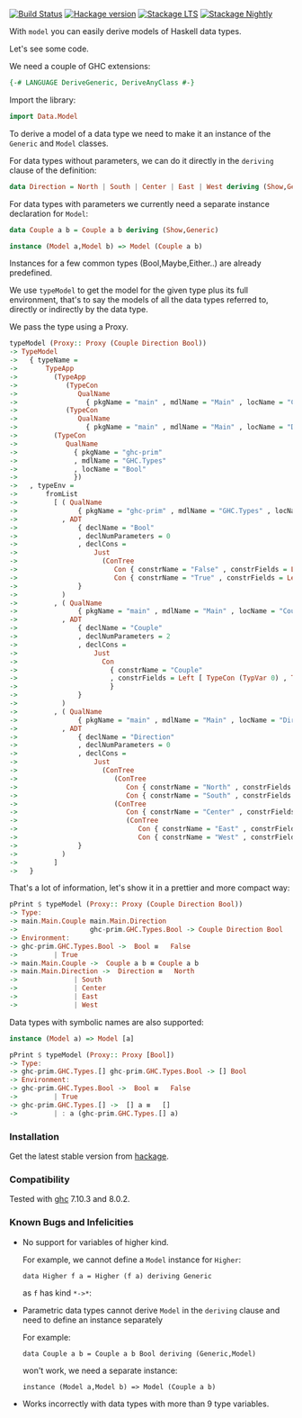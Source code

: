 
[![Build Status](https://travis-ci.org/Quid2/model.svg?branch=master)](https://travis-ci.org/Quid2/model)
[![Hackage version](https://img.shields.io/hackage/v/model.svg)](http://hackage.haskell.org/package/model)
[![Stackage LTS](http://stackage.org/package/model/badge/lts)](http://stackage.org/lts/package/model)
[![Stackage Nightly](http://stackage.org/package/model/badge/nightly)](http://stackage.org/nightly/package/model)

With `model` you can easily derive models of Haskell data types.

Let's see some code.

We need a couple of GHC extensions:

```haskell
{-# LANGUAGE DeriveGeneric, DeriveAnyClass #-}
```

Import the library:

```haskell
import Data.Model
```

To derive a model of a data type we need to make it an instance of the `Generic` and `Model` classes.

For data types without parameters, we can do it directly in the `deriving` clause of the definition:

```haskell
data Direction = North | South | Center | East | West deriving (Show,Generic,Model)
```

For data types with parameters we currently need a separate instance declaration for `Model`:

```haskell
data Couple a b = Couple a b deriving (Show,Generic)
```

```haskell
instance (Model a,Model b) => Model (Couple a b)
```

Instances for a few common types (Bool,Maybe,Either..) are already predefined.

We use `typeModel` to get the model for the given type plus its full environment, that's to say the models of all the data types referred to, directly or indirectly by the data type.

We pass the type using a Proxy.

```haskell
typeModel (Proxy:: Proxy (Couple Direction Bool))
-> TypeModel
->   { typeName =
->       TypeApp
->         (TypeApp
->            (TypeCon
->               QualName
->                 { pkgName = "main" , mdlName = "Main" , locName = "Couple" })
->            (TypeCon
->               QualName
->                 { pkgName = "main" , mdlName = "Main" , locName = "Direction" }))
->         (TypeCon
->            QualName
->              { pkgName = "ghc-prim"
->              , mdlName = "GHC.Types"
->              , locName = "Bool"
->              })
->   , typeEnv =
->       fromList
->         [ ( QualName
->               { pkgName = "ghc-prim" , mdlName = "GHC.Types" , locName = "Bool" }
->           , ADT
->               { declName = "Bool"
->               , declNumParameters = 0
->               , declCons =
->                   Just
->                     (ConTree
->                        Con { constrName = "False" , constrFields = Left [] }
->                        Con { constrName = "True" , constrFields = Left [] })
->               }
->           )
->         , ( QualName
->               { pkgName = "main" , mdlName = "Main" , locName = "Couple" }
->           , ADT
->               { declName = "Couple"
->               , declNumParameters = 2
->               , declCons =
->                   Just
->                     Con
->                       { constrName = "Couple"
->                       , constrFields = Left [ TypeCon (TypVar 0) , TypeCon (TypVar 1) ]
->                       }
->               }
->           )
->         , ( QualName
->               { pkgName = "main" , mdlName = "Main" , locName = "Direction" }
->           , ADT
->               { declName = "Direction"
->               , declNumParameters = 0
->               , declCons =
->                   Just
->                     (ConTree
->                        (ConTree
->                           Con { constrName = "North" , constrFields = Left [] }
->                           Con { constrName = "South" , constrFields = Left [] })
->                        (ConTree
->                           Con { constrName = "Center" , constrFields = Left [] }
->                           (ConTree
->                              Con { constrName = "East" , constrFields = Left [] }
->                              Con { constrName = "West" , constrFields = Left [] })))
->               }
->           )
->         ]
->   }
```


That's a lot of information, let's show it in a prettier and more compact way:

```haskell
pPrint $ typeModel (Proxy:: Proxy (Couple Direction Bool))
-> Type:
-> main.Main.Couple main.Main.Direction
->                  ghc-prim.GHC.Types.Bool -> Couple Direction Bool
-> Environment:
-> ghc-prim.GHC.Types.Bool ->  Bool ≡   False
->         | True
-> main.Main.Couple ->  Couple a b ≡ Couple a b
-> main.Main.Direction ->  Direction ≡   North
->              | South
->              | Center
->              | East
->              | West
```


Data types with symbolic names are also supported:

```haskell
instance (Model a) => Model [a]
```

```haskell
pPrint $ typeModel (Proxy:: Proxy [Bool])
-> Type:
-> ghc-prim.GHC.Types.[] ghc-prim.GHC.Types.Bool -> [] Bool
-> Environment:
-> ghc-prim.GHC.Types.Bool ->  Bool ≡   False
->         | True
-> ghc-prim.GHC.Types.[] ->  [] a ≡   []
->         | : a (ghc-prim.GHC.Types.[] a)
```


### Installation

Get the latest stable version from [hackage](https://hackage.haskell.org/package/model).

### Compatibility

Tested with [ghc](https://www.haskell.org/ghc/) 7.10.3 and 8.0.2.

### Known Bugs and Infelicities

* No support for variables of higher kind.

  For example, we cannot define a `Model` instance for `Higher`:

  `data Higher f a = Higher (f a) deriving Generic`

  as `f` has kind `*->*`:

* Parametric data types cannot derive `Model` in the `deriving` clause and need to define an instance separately

  For example:

  `data Couple a b = Couple a b Bool deriving (Generic,Model)`

  won't work, we need a separate instance:

  `instance (Model a,Model b) => Model (Couple a b)`

* Works incorrectly with data types with more than 9 type variables.

